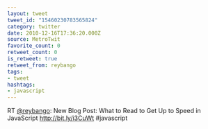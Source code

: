 ```yaml
---
layout: tweet
tweet_id: "15460230783565824"
category: twitter
date: 2010-12-16T17:36:20.000Z
source: MetroTwit
favorite_count: 0
retweet_count: 0
is_retweet: true
retweet_from: reybango
tags:
- tweet
hashtags:
- javascript
---
```


RT [@reybango](https://twitter.com/@reybango): New Blog Post: What to Read to Get Up to Speed in JavaScript http://bit.ly/i3CuWt #javascript
